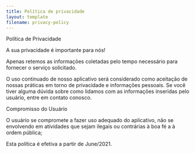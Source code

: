 ```yaml
---
title: Política de privacidade
layout: template
filename: privacy-policy
--- 
```


Política de Privacidade

A sua privacidade é importante para nós!

Apenas retemos as informações coletadas pelo tempo necessário para fornecer o serviço solicitado.

O uso continuado de nosso aplicativo será considerado como aceitação de nossas práticas em torno de privacidade e informações pessoais. Se você tiver alguma dúvida sobre como lidamos com as informações inseridas pelo usuário, entre em contato conosco.

Compromisso do Usuário

O usuário se compromete a fazer uso adequado do aplicativo, não se envolvendo em atividades que sejam ilegais ou contrárias à boa fé a à ordem pública;

Esta política é efetiva a partir de June/2021.
